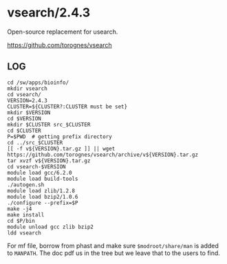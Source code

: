 vsearch/2.4.3
=============

Open-source replacement for usearch.

<https://github.com/torognes/vsearch>

LOG
---

    cd /sw/apps/bioinfo/
    mkdir vsearch
    cd vsearch/
    VERSION=2.4.3
    CLUSTER=${CLUSTER?:CLUSTER must be set}
    mkdir $VERSION
    cd $VERSION
    mkdir $CLUSTER src_$CLUSTER
    cd $CLUSTER
    P=$PWD  # getting prefix directory
    cd ../src_$CLUSTER
    [[ -f v${VERSION}.tar.gz ]] || wget https://github.com/torognes/vsearch/archive/v${VERSION}.tar.gz
    tar xvzf v${VERSION}.tar.gz
    cd vsearch-$VERSION
    module load gcc/6.2.0
    module load build-tools 
    ./autogen.sh 
    module load zlib/1.2.8
    module load bzip2/1.0.6
    ./configure --prefix=$P
    make -j4
    make install
    cd $P/bin
    module unload gcc zlib bzip2
    ldd vsearch 

For mf file, borrow from phast and make sure `$modroot/share/man` is added to
`MANPATH`.  The doc pdf us in the tree but we leave that to the users to find.
